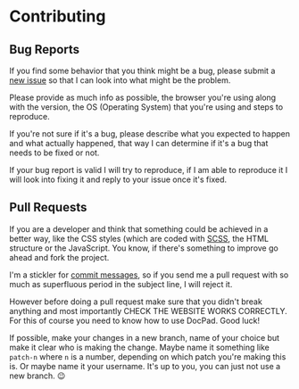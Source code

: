 # Contributing

## Bug Reports

If you find some behavior that you think might be a bug, please submit a [new issue](https://github.com/Greduan/eduantech.docpad) so that I can look into what might be the problem.

Please provide as much info as possible, the browser you're using along with the version, the OS (Operating System) that you're using and steps to reproduce.

If you're not sure if it's a bug, please describe what you expected to happen and what actually happened, that way I can determine if it's a bug that needs to be fixed or not.

If your bug report is valid I will try to reproduce, if I am able to reproduce it I will look into fixing it and reply to your issue once it's fixed.

## Pull Requests

If you are a developer and think that something could be achieved in a better way, like the CSS styles (which are coded with [SCSS](http://sass-lang.com/), the HTML structure or the JavaScript. You know, if there's something to improve go ahead and fork the project.

I'm a stickler for [commit messages](http://tbaggery.com/2008/04/19/a-note-about-git-commit-messages.html), so if you send me a pull request with so much as superfluous period in the subject line, I will reject it.

However before doing a pull request make sure that you didn't break anything and most importantly CHECK THE WEBSITE WORKS CORRECTLY. For this of course you need to know how to use DocPad. Good luck!

If possible, make your changes in a new branch, name of your choice but make it clear who is making the change. Maybe name it something like `patch-n` where `n` is a number, depending on which patch you're making this is. Or maybe name it your username. It's up to you, you can just not use a new branch. :wink:
